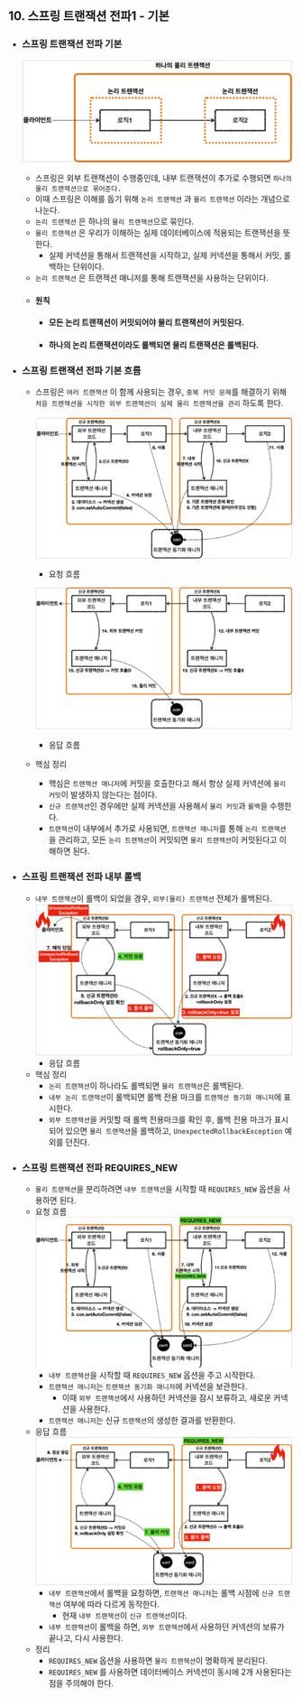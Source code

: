 ## 10. 스프링 트랜잭션 전파1 - 기본

* ### 스프링 트랜잭션 전파 기본
  
  ![img.png](images/e.png)
  * 스프링은 외부 트랜잭션이 수행중인데, 내부 트랜잭션이 추가로 수행되면 `하나의 물리 트랜잭션으로 묶어준다.`
  * 이때 스프링은 이해를 돕기 위해 `논리 트랜잭션` 과 `물리 트랜잭션` 이라는 개념으로 나눈다.
  * `논리 트랜잭션` 은 하나의 `물리 트랜잭션`으로 묶인다.
  * `물리 트랜잭션` 은 우리가 이해하는 실제 데이터베이스에 적용되는 트랜잭션을 뜻한다.
    * 실제 커넥션을 통해서 트랜잭션을 시작하고, 실제 커넥션을 통해서 커밋, 롤백하는 단위이다.
  * `논리 트랜잭션` 은 트랜잭션 매니저를 통해 트랜잭션을 사용하는 단위이다.
  * #### 원칙
    * #### 모든 논리 트랜잭션이 커밋되어야 물리 트랜잭션이 커밋된다.
    * #### 하나의 논리 트랜잭션이라도 롤백되면 물리 트랜잭션은 롤백된다.


* ### 스프링 트랜잭션 전파 기본 흐름
  * 스프링은 `여러 트랜잭션` 이 함께 사용되는 경우, `중복 커밋 문제`를 해결하기 위해 `처음 트랜잭션을 시작한 외부 트랜잭션이 실제 물리 트랜잭션을 관리`
  하도록 한다.

    ![img.png](images/f.png) 
    * 요청 흐름
    
    ![img.png](images/g.png)
    * 응답 흐름
  * 핵심 정리
    * 핵심은 `트랜잭션 매니저`에 커밋을 호출한다고 해서 항상 실제 커넥션에 `물리 커밋`이 발생하지 않는다는 점이다.
    * `신규 트랜잭션`인 경우에만 실제 커넥션을 사용해서 `물리 커밋`과 `롤백`을 수행한다.
    * `트랜잭션`이 내부에서 추가로 사용되면, `트랜잭션 매니저`를 통해 `논리 트랜잭션`을 관리하고, 모든 `논리 트랜잭션`이 커밋되면 `물리 트랜잭션`이
    커밋된다고 이해하면 된다.


* ### 스프링 트랜잭션 전파 내부 롤백
  * `내부 트랜잭션`이 롤백이 되었을 경우, `외부(물리) 트랜잭션` 전체가 롤백된다.
    ![img.png](images/h.png)
    * 응답 흐름
  * 핵심 정리
    * `논리 트랜잭션`이 하나라도 롤백되면 `물리 트랜잭션`은 롤백된다.
    * `내부 논리 트랜잭션`이 롤백되면 롤백 전용 마크를 `트랜잭션 동기화 매니저`에 표시한다.
    * `외부 트랜잭션`을 커밋할 때 롤백 전용마크를 확인 후, 롤백 전용 마크가 표시되어 있으면 `물리 트랜잭션`을 롤백하고,
    `UnexpectedRollbackException` 예외를 던진다.


* ### 스프링 트랜잭션 전파 REQUIRES_NEW
  * `물리 트랜잭션`을 분리하려면 `내부 트랜잭션`을 시작할 때 `REQUIRES_NEW` 옵션을 사용하면 된다.
  * 요청 흐름
    ![img.png](images/i.png)
    * `내부 트랜잭션`을 시작할 때 `REQUIRES_NEW` 옵션을 주고 시작한다.
    * `트랜잭션 매니저`는 `트랜잭션 동기화 매니저`에 커넥션을 보관한다.
      * 이때 `외부 트랜잭션`에서 사용하던 커넥션을 잠시 보류하고, 새로운 커넥션을 사용한다.
    * `트랜잭션 매니저`는 신규 `트랜잭션`의 생성한 결과를 반환한다.
  * 응답 흐름
    ![img.png](images/j.png)
    * `내부 트랜잭션`에서 롤백을 요청하면, `트랜잭션 매니저`는 롤백 시점에 `신규 트랜잭션` 여부에 따라 다르게 동작한다.
      * 현재 `내부 트랜잭션`이 `신규 트랜잭션`이다.
    * `내부 트랜잭션`이 롤백을 하면, `외부 트랜잭션`에서 사용하던 커넥션의 보류가 끝나고, 다시 사용한다.
  * 정리
    * `REQUIRES_NEW` 옵션을 사용하면 `물리 트랜잭션`이 명확하게 분리된다. 
    * `REQUIRES_NEW` 를 사용하면 데이터베이스 커넥션이 동시에 2개 사용된다는 점을 주의해야 한다.